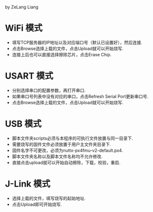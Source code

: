 by ZeLang Liang
# WiFi 模式
+ 填写TCP服务器的IP地址以及对应端口号（默认已设置好），然后连接. 
+ 点击Browse选择上载的文件，点击Upload就可以开始烧写.
+ 连接上后也可以直接选择擦除芯片，点击Erase Chip.
# USART 模式
+ 分别选择串口的配置参数，再打开串口.
+ 如果串口号列表中没有对应的串口，点击Refresh Serial Port更新串口号.
+ 点击Browse选择上载的文件，点击Upload就可以开始烧写.
# USB 模式
+ 脚本文件夹scripts必须与本程序的可执行文件放置与同一目录下.
+ 需要烧写的固件文件必须放置于用户主文件夹目录下.
+ 固件名字不可更改，必须为nuttx-px4fmu-v2-default.px4.
+ 脚本文件夹名称以及脚本文件名称均不允许修改.
+ 直接点击upload就可以开始自动擦除，下载，校验，重启.
# J-Link 模式
+ 选择上载的文件，填写烧写的起始地址.
+ 点击Upload即可开始烧写.

